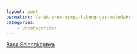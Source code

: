 ```yaml
---
layout: post
permalink: /erek-erek-mimpi-tabung-gas-meledak/
categories:
    - Uncategorized
---
```


[Baca Selengkapnya](/01)